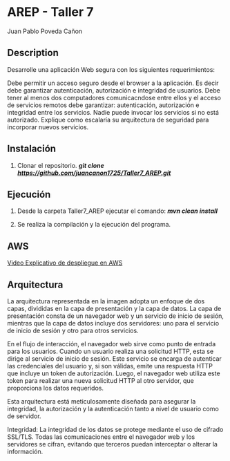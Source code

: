 # AREP - Taller 7

Juan Pablo Poveda Cañon

## Description

Desarrolle una aplicación Web segura con los siguientes requerimientos:

Debe permitir un acceso seguro desde el browser a la aplicación. Es decir debe garantizar autenticación, autorización e integridad de usuarios.
Debe tener al menos dos computadores comunicacndose entre ellos y el acceso de servicios remotos debe garantizar: autenticación, autorización e integridad entre los servicios. Nadie puede invocar los servicios si no está autorizado.
Explique como escalaría su arquitectura de seguridad para incorporar nuevos servicios.

## Instalación

1. Clonar el repositorio.
***git clone https://github.com/juancanon1725/Taller7_AREP.git***

## Ejecución

1. Desde la carpeta Taller7_AREP ejecutar el comando:
***mvn clean install***

2. Se realiza la compilación y la ejecución del programa.



## AWS

[Video Explicativo de despliegue en AWS](https://youtu.be/l8F83mi89pA)


## Arquitectura

La arquitectura representada en la imagen adopta un enfoque de dos capas, divididas en la capa de presentación y la capa de datos. La capa de presentación consta de un navegador web y un servicio de inicio de sesión, mientras que la capa de datos incluye dos servidores: uno para el servicio de inicio de sesión y otro para otros servicios.

En el flujo de interacción, el navegador web sirve como punto de entrada para los usuarios. Cuando un usuario realiza una solicitud HTTP, esta se dirige al servicio de inicio de sesión. Este servicio se encarga de autenticar las credenciales del usuario y, si son válidas, emite una respuesta HTTP que incluye un token de autorización. Luego, el navegador web utiliza este token para realizar una nueva solicitud HTTP al otro servidor, que proporciona los datos requeridos.

Esta arquitectura está meticulosamente diseñada para asegurar la integridad, la autorización y la autenticación tanto a nivel de usuario como de servidor.

Integridad: La integridad de los datos se protege mediante el uso de cifrado SSL/TLS. Todas las comunicaciones entre el navegador web y los servidores se cifran, evitando que terceros puedan interceptar o alterar la información.


